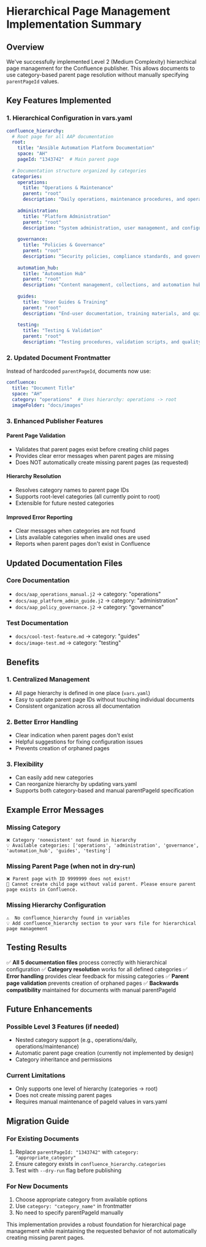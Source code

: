 # Hierarchical Page Management Implementation Summary

## Overview
We've successfully implemented Level 2 (Medium Complexity) hierarchical page management for the Confluence publisher. This allows documents to use category-based parent page resolution without manually specifying `parentPageId` values.

## Key Features Implemented

### 1. Hierarchical Configuration in vars.yaml
```yaml
confluence_hierarchy:
  # Root page for all AAP documentation
  root:
    title: "Ansible Automation Platform Documentation"
    space: "AH"
    pageId: "1343742"  # Main parent page
  
  # Documentation structure organized by categories
  categories:
    operations:
      title: "Operations & Maintenance"
      parent: "root"
      description: "Daily operations, maintenance procedures, and operational guidelines"
    
    administration:
      title: "Platform Administration"
      parent: "root"
      description: "System administration, user management, and configuration"
    
    governance:
      title: "Policies & Governance"
      parent: "root"
      description: "Security policies, compliance standards, and governance frameworks"
    
    automation_hub:
      title: "Automation Hub"
      parent: "root"
      description: "Content management, collections, and automation hub operations"
    
    guides:
      title: "User Guides & Training"
      parent: "root"
      description: "End-user documentation, training materials, and quick reference guides"
    
    testing:
      title: "Testing & Validation"
      parent: "root"
      description: "Testing procedures, validation scripts, and quality assurance"
```

### 2. Updated Document Frontmatter
Instead of hardcoded `parentPageId`, documents now use:
```yaml
confluence:
  title: "Document Title"
  space: "AH"
  category: "operations"  # Uses hierarchy: operations -> root
  imageFolder: "docs/images"
```

### 3. Enhanced Publisher Features

#### Parent Page Validation
- Validates that parent pages exist before creating child pages
- Provides clear error messages when parent pages are missing
- Does NOT automatically create missing parent pages (as requested)

#### Hierarchy Resolution
- Resolves category names to parent page IDs
- Supports root-level categories (all currently point to root)
- Extensible for future nested categories

#### Improved Error Reporting
- Clear messages when categories are not found
- Lists available categories when invalid ones are used
- Reports when parent pages don't exist in Confluence

## Updated Documentation Files

### Core Documentation
- `docs/aap_operations_manual.j2` → category: "operations"
- `docs/aap_platform_admin_guide.j2` → category: "administration"  
- `docs/aap_policy_governance.j2` → category: "governance"

### Test Documentation
- `docs/cool-test-feature.md` → category: "guides"
- `docs/image-test.md` → category: "testing"

## Benefits

### 1. Centralized Management
- All page hierarchy is defined in one place (`vars.yaml`)
- Easy to update parent page IDs without touching individual documents
- Consistent organization across all documentation

### 2. Better Error Handling
- Clear indication when parent pages don't exist
- Helpful suggestions for fixing configuration issues
- Prevents creation of orphaned pages

### 3. Flexibility
- Can easily add new categories
- Can reorganize hierarchy by updating vars.yaml
- Supports both category-based and manual parentPageId specification

## Example Error Messages

### Missing Category
```
❌ Category 'nonexistent' not found in hierarchy
💡 Available categories: ['operations', 'administration', 'governance', 'automation_hub', 'guides', 'testing']
```

### Missing Parent Page (when not in dry-run)
```
❌ Parent page with ID 9999999 does not exist!
🚨 Cannot create child page without valid parent. Please ensure parent page exists in Confluence.
```

### Missing Hierarchy Configuration
```
⚠️  No confluence_hierarchy found in variables
💡 Add confluence_hierarchy section to your vars file for hierarchical page management
```

## Testing Results

✅ **All 5 documentation files** process correctly with hierarchical configuration
✅ **Category resolution** works for all defined categories
✅ **Error handling** provides clear feedback for missing categories
✅ **Parent page validation** prevents creation of orphaned pages
✅ **Backwards compatibility** maintained for documents with manual parentPageId

## Future Enhancements

### Possible Level 3 Features (if needed)
- Nested category support (e.g., operations/daily, operations/maintenance)
- Automatic parent page creation (currently not implemented by design)
- Category inheritance and permissions

### Current Limitations
- Only supports one level of hierarchy (categories → root)
- Does not create missing parent pages
- Requires manual maintenance of pageId values in vars.yaml

## Migration Guide

### For Existing Documents
1. Replace `parentPageId: "1343742"` with `category: "appropriate_category"`
2. Ensure category exists in `confluence_hierarchy.categories`
3. Test with `--dry-run` flag before publishing

### For New Documents
1. Choose appropriate category from available options
2. Use `category: "category_name"` in frontmatter
3. No need to specify parentPageId manually

This implementation provides a robust foundation for hierarchical page management while maintaining the requested behavior of not automatically creating missing parent pages.
